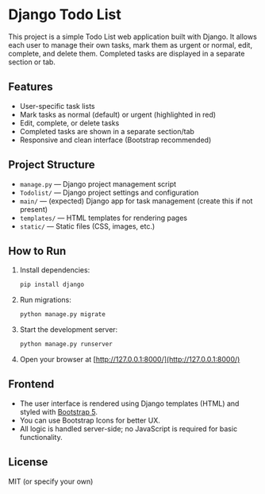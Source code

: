 # Django Todo List

This project is a simple Todo List web application built with Django. It allows each user to manage their own tasks, mark them as urgent or normal, edit, complete, and delete them. Completed tasks are displayed in a separate section or tab.

## Features
- User-specific task lists
- Mark tasks as normal (default) or urgent (highlighted in red)
- Edit, complete, or delete tasks
- Completed tasks are shown in a separate section/tab
- Responsive and clean interface (Bootstrap recommended)

## Project Structure
- `manage.py` — Django project management script
- `Todolist/` — Django project settings and configuration
- `main/` — (expected) Django app for task management (create this if not present)
- `templates/` — HTML templates for rendering pages
- `static/` — Static files (CSS, images, etc.)

## How to Run
1. Install dependencies:
   ```bash
   pip install django
   ```
2. Run migrations:
   ```bash
   python manage.py migrate
   ```
3. Start the development server:
   ```bash
   python manage.py runserver
   ```
4. Open your browser at [http://127.0.0.1:8000/](http://127.0.0.1:8000/)

## Frontend
- The user interface is rendered using Django templates (HTML) and styled with [Bootstrap 5](https://getbootstrap.com/).
- You can use Bootstrap Icons for better UX.
- All logic is handled server-side; no JavaScript is required for basic functionality.

## License
MIT (or specify your own) 